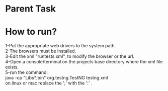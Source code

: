 # Parent Task
# How to run?
1-Put the appropriate web drivers to the system path.<br>
2-The browsers must be installed.<br>
3-Edit the xml "runtests.xml", to modify the browser or the url.<br>
4-Open a console/terminal on the projects base directory where the xml file exists.<br>
5-run the command:<br>
      java -cp "Libs\*;bin" org.testng.TestNG testng.xml<br>
      on linux or mac replace the ';' with the ':' .<br>
      

